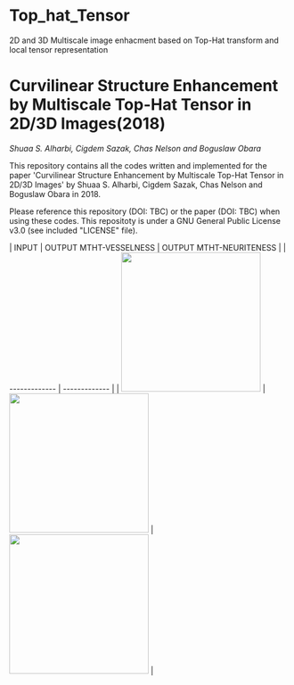 # Top_hat_Tensor
2D and 3D Multiscale image enhacment based on Top-Hat transform and local tensor representation 
# Curvilinear Structure Enhancement by Multiscale Top-Hat Tensor in 2D/3D Images(2018)
*Shuaa S. Alharbi, Cigdem Sazak, Chas Nelson and Boguslaw Obara*

This repository contains all the codes written and implemented for the paper 
'Curvilinear Structure Enhancement by Multiscale Top-Hat Tensor in 2D/3D Images' by Shuaa S. Alharbi, Cigdem Sazak, Chas Nelson and Boguslaw Obara in 2018.

Please reference this repository (DOI: TBC) or the paper (DOI: TBC) when using these codes. This repositoty is under a GNU General Public License v3.0 (see included "LICENSE" file).

| INPUT  | OUTPUT MTHT-VESSELNESS | OUTPUT MTHT-NEURITENESS |
| ------------- | ------------- |
| <img src="https://user-images.githubusercontent.com/43176622/45365486-82fb4680-b5d4-11e8-8571-8c9deb80b923.png
" width="250">  | <img src="https://user-images.githubusercontent.com/43176622/45365528-97d7da00-b5d4-11e8-8cc8-c544b24cf0a0.png
" width="250">  | <img src="https://user-images.githubusercontent.com/43176622/45365567-b0e08b00-b5d4-11e8-9809-5c85f718d5db.png
" width="250"> |
